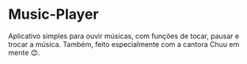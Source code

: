# Music-Player
Aplicativo simples para ouvir músicas, com funções de tocar, pausar e trocar a música. Também, feito especialmente com a cantora Chuu em mente 😊.
